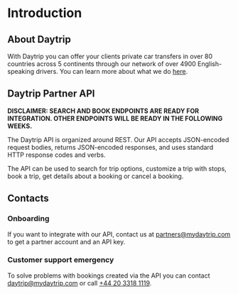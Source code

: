 # Introduction

## About Daytrip

With Daytrip you can offer your clients private car transfers in over 80 countries across 5 continents through our network of over 4900 English-speaking drivers. You can learn more about what we do [here](https://drive.google.com/file/d/1h_mS5dKrWqYCEBnawCAf1a94ByusgLB2/view).

## Daytrip Partner API

**DISCLAIMER: SEARCH AND BOOK ENDPOINTS ARE READY FOR INTEGRATION. OTHER ENDPOINTS WILL BE READY IN THE FOLLOWING WEEKS.**

The Daytrip API is organized around REST. Our API accepts JSON-encoded request bodies, returns JSON-encoded responses, and uses standard HTTP response codes and verbs.

The API can be used to search for trip options, customize a trip with stops, book a trip, get details about a booking or cancel a booking.

## Contacts

### Onboarding

If you want to integrate with our API, contact us at <partners@mydaytrip.com> to get a partner account and an API key. 

### Customer support emergency

To solve problems with bookings created via the API you can contact <daytrip@mydaytrip.com> or call [+44 20 3318 1119](tel:+442033181119).
